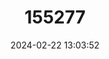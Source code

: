 ---
title: "155277"
category: "Abantennarius analis"
draft: false
date: 2024-02-22 13:03:52
languages:
  English: ["Dwarf Frogfish", "Pygmy Frogfish", "Tailjet Frogfish", "Tailjet Anglerfish"]
---